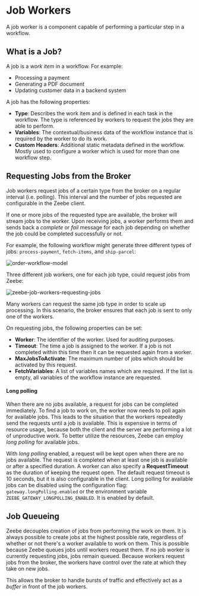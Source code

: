 # Job Workers

A job worker is a component capable of performing a particular step in a workflow.

## What is a Job?

A job is a *work item* in a workflow. For example:

* Processing a payment
* Generating a PDF document
* Updating customer data in a backend system

A job has the following properties:

* **Type**: Describes the work item and is defined in each task in the workflow. The type is referenced by workers to request the jobs they are able to perform.
* **Variables**: The contextual/business data of the workflow instance that is required by the worker to do its work.
* **Custom Headers**: Additional static metadata defined in the workflow. Mostly used to configure a worker which is used for more than one workflow step.

## Requesting Jobs from the Broker

Job workers request jobs of a certain type from the broker on a regular interval (i.e. polling). This interval and the number of jobs requested are configurable in the Zeebe client.

If one or more jobs of the requested type are available, the broker will stream jobs to the worker. Upon receiving jobs, a worker performs them and sends back a *complete* or *fail* message for each job depending on whether the job could be completed successfully or not.

For example, the following workflow might generate three different types of jobs: `process-payment`, `fetch-items`, and `ship-parcel`:

![order-workflow-model](/basics/order-process.png)

Three different job workers, one for each job type, could request jobs from Zeebe:

![zeebe-job-workers-requesting-jobs](/basics/zeebe-job-workers-graphic.png)

Many workers can request the same job type in order to scale up processing. In this scenario, the broker ensures that each job is sent to only one of the workers.

On requesting jobs, the following properties can be set:

* **Worker**: The identifier of the worker. Used for auditing purposes.
* **Timeout**: The time a job is assigned to the worker. If a job is not completed within this time then it can be requested again from a worker.
* **MaxJobsToActivate**: The maximum number of jobs which should be activated by this request.
* **FetchVariables**: A list of variables names which are required. If the list is empty, all variables of the workflow instance are requested.

#### Long polling
When there are no jobs available, a request for jobs can be completed immediately.
To find a job to work on, the worker now needs to poll again for available jobs.
This leads to the situation that the workers repeatedly send the requests until a job is available.
This is expensive in terms of resource usage, because both the client and the server are performing a lot of unproductive work.
To better utilize the resources, Zeebe can employ *long polling* for available jobs.

With *long polling* enabled, a request will be kept open when there are no jobs available.
The request is completed when at least one job is available or after a specified duration.
A worker can also specify a **RequestTimeout** as the duration of keeping the request open.
The default request timeout is 10 seconds, but it is also configurable in the client.
Long polling for available jobs can be disabled using the configuration flag:
`gateway.longPolling.enabled` or the environment variable `ZEEBE_GATEWAY_LONGPOLLING_ENABLED`.
It is enabled by default.

## Job Queueing

Zeebe decouples creation of jobs from performing the work on them. It is always possible to create jobs at the highest possible rate, regardless of whether or not there's a worker available to work on them. This is possible because Zeebe queues jobs until workers request them. If no job worker is currently requesting jobs, jobs remain queued. Because workers request jobs from the broker, the workers have control over the rate at which they take on new jobs.

This allows the broker to handle bursts of traffic and effectively act as a _buffer_ in front of the job workers.
